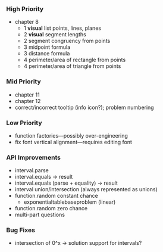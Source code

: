 ### High Priority
* chapter 8
    * 1 **visual** list points, lines, planes
    * 2 **visual** segment lengths
    * 2 segment congruency from points
    * 3 midpoint formula
    * 3 distance formula
    * 4 perimeter/area of rectangle from points
    * 4 perimeter/area of triangle from points

### Mid Priority
* chapter 11
* chapter 12
* correct/incorrect tooltip (info icon?); problem numbering

### Low Priority
* function factories—possibly over-engineering
* fix font vertical alignment—requires editing font

### API Improvements
* interval.parse
* interval.equals -> result
* interval.equals (parse + equality) -> result
* interval union/intersection (always represented as unions)
* function.random constant chance
    * exponentialtablebaseproblem (linear)
* function.random zero chance
* multi-part questions

### Bug Fixes
* intersection of 0^x -> solution support for intervals?
